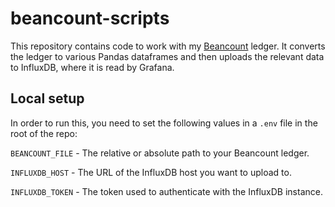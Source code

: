 # beancount-scripts

This repository contains code to work with my [Beancount](https://beancount.github.io/) ledger. It converts the ledger to various Pandas dataframes and then uploads the relevant data to InfluxDB, where it is read by Grafana.

## Local setup

In order to run this, you need to set the following values in a `.env` file in the root of the repo:

`BEANCOUNT_FILE` - The relative or absolute path to your Beancount ledger.

`INFLUXDB_HOST` - The URL of the InfluxDB host you want to upload to.

`INFLUXDB_TOKEN` - The token used to authenticate with the InfluxDB instance.